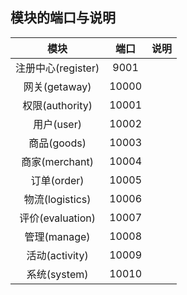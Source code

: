 ## 模块的端口与说明
|模块|端口|说明|
|:---:|:---:|:---:|
|注册中心(register)|9001| |
|网关(getaway)|10000| |
|权限(authority)|10001| |
|用户(user)|10002| |
|商品(goods)|10003| |
|商家(merchant)|10004| |
|订单(order)|10005| |
|物流(logistics)|10006| |
|评价(evaluation)|10007| |
|管理(manage)|10008| |
|活动(activity)|10009| |
|系统(system)|10010| |
